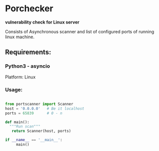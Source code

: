 # Porchecker

**vulnerability check for Linux server**

Consists of Asynchronous scanner and list of configured ports of running linux machine.

## Requirements: 
### Python3 - asyncio

Platform: Linux

### Usage:

```python

from portscanner import Scanner
host = '0.0.0.0'   # Be it localhost
ports = 65839      # 0 - n

def main():
  """Run scan"""
   return Scanner(host, ports)

if __name__ == '__main__':
     main()
   ```
